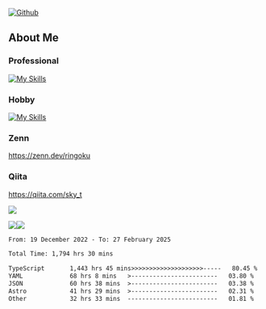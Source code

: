 [![Github](https://img.shields.io/github/followers/skyt-a?label=Follow&style=social)](https://github.com/skyt-a)

## About Me
### Professional
[![My Skills](https://skillicons.dev/icons?i=react,ts,js,nodejs,java,graphql,firebase,githubactions&theme=light)](https://skillicons.dev)
### Hobby
[![My Skills](https://skillicons.dev/icons?i=unity,rust,py&theme=light)](https://skillicons.dev)

### Zenn
https://zenn.dev/ringoku
### Qiita
https://qiita.com/sky_t


![](https://github-profile-summary-cards.vercel.app/api/cards/profile-details?username=skyt-a&theme=default)

![](https://github-profile-summary-cards.vercel.app/api/cards/repos-per-language?username=skyt-a&theme=default)![](https://github-profile-summary-cards.vercel.app/api/cards/stats?username=RinGoku&theme=default)

<!--START_SECTION:waka-->

```txt
From: 19 December 2022 - To: 27 February 2025

Total Time: 1,794 hrs 30 mins

TypeScript       1,443 hrs 45 mins>>>>>>>>>>>>>>>>>>>>-----   80.45 %
YAML             68 hrs 8 mins   >------------------------   03.80 %
JSON             60 hrs 38 mins  >------------------------   03.38 %
Astro            41 hrs 29 mins  >------------------------   02.31 %
Other            32 hrs 33 mins  -------------------------   01.81 %
```

<!--END_SECTION:waka-->
